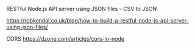 RESTful Node.js API server using JSON files - CSV to JSON

https://robkendal.co.uk/blog/how-to-build-a-restful-node-js-api-server-using-json-files/

CORS
https://dzone.com/articles/cors-in-node
